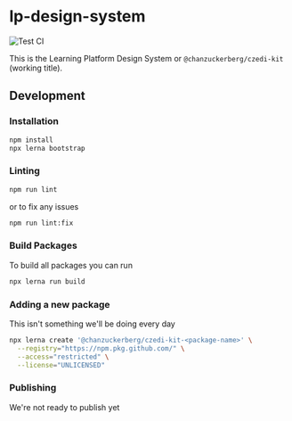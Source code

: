 # lp-design-system 
![Test CI](https://github.com/chanzuckerberg/lp-design-system/workflows/Test%20CI/badge.svg)

This is the Learning Platform Design System or `@chanzuckerberg/czedi-kit` (working title).

## Development

### Installation

```bash
npm install
npx lerna bootstrap
```

### Linting

```bash
npm run lint
```

or to fix any issues

```bash
npm run lint:fix
```

### Build Packages

To build all packages you can run

```bash
npx lerna run build
```

### Adding a new package

This isn't something we'll be doing every day

```bash
npx lerna create '@chanzuckerberg/czedi-kit-<package-name>' \
  --registry="https://npm.pkg.github.com/" \
  --access="restricted" \
  --license="UNLICENSED"
```

### Publishing

We're not ready to publish yet
